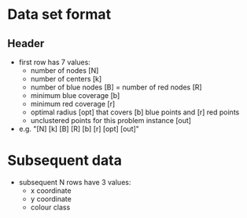 # Data set format
## Header
- first row has 7 values:
    - number of nodes [N]
    - number of centers [k]
    - number of blue nodes [B]
    = number of red nodes [R]
    - minimum blue coverage [b]
    - minimum red coverage [r]
    - optimal radius [opt] that covers [b] blue points and [r] red points
    - unclustered points for this problem instance [out]
- e.g. "[N] [k] [B] [R] [b] [r] [opt] [out]"

# Subsequent data    
- subsequent N rows have 3 values:
    - x coordinate
    - y coordinate
    - colour class